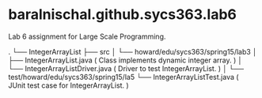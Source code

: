 # baralnischal.github.sycs363.lab6

Lab 6 assignment for Large Scale Programming.

.
└── IntegerArrayList
    ├── src
    │   └── howard/edu/sycs363/spring15/lab3
    │       ├── IntegerArrayList.java               ( Class implements dynamic integer array. )
    │       └── IntegerArrayListDriver.java         ( Driver to test IntegerArrayList. )
    │ 
    └── test/howard/edu/sycs363/spring15/la5
        └── IntegerArrayListTest.java               ( JUnit test case for IntegerArrayList. )
